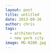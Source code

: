 ```yaml
---
layout: post
title: untitled
date: 2013-09-26
author: chris
tags:
  - architecture
  - new york city
image: MG-0280.jpg
---
```

